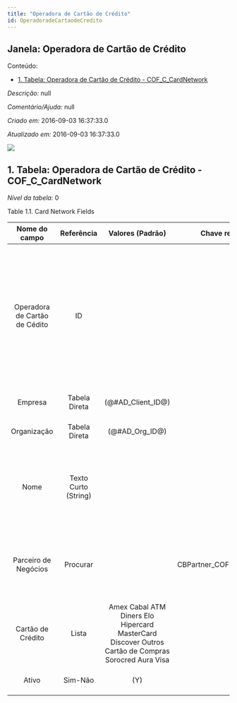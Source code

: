 ```yaml
---
title: "Operadora de Cartão de Crédito"
id: OperadoradeCartaodeCredito
---
```

<div id="d150276e1" class="section chapter">

<div class="titlepage">

<div>

<div>

## Janela: Operadora de Cartão de Crédito

</div>

</div>

</div>

<div class="toc">

<div class="toc-title">

Conteúdo:

</div>

  - <span class="section">[1. Tabela: Operadora de Cartão de Crédito -
    COF\_C\_CardNetwork](#d150276e23)</span>

</div>

<span class="emphasis">*Descrição:* </span> null

<span class="emphasis">*Comentário/Ajuda:* </span>null

<span class="emphasis"> *Criado em:* </span>2016-09-03 16:37:33.0

<span class="emphasis">*Atualizado em:* </span>2016-09-03 16:37:33.0

![](/img/manual/OperadoradeCartaodeCredito.png)

<div id="d150276e23" class="section section">

<div class="titlepage">

<div>

<div>

## 1. Tabela: Operadora de Cartão de Crédito - COF\_C\_CardNetwork

</div>

</div>

</div>

<span class="emphasis">*Nível da tabela:* </span>0

</div>

<div id="d150276e30" class="table">

<div class="table-title">

Table 1.1. Card Network
Fields

</div>

<div class="table-contents">

|         Nome do campo         |      Referência      |                                          Valores (Padrão)                                           |      Chave restritiva      |                Regra de validação                |               Descrição               |                                                                                                           Comentário/Ajuda                                                                                                           |
| :---------------------------: | :------------------: | :-------------------------------------------------------------------------------------------------: | :------------------------: | :----------------------------------------------: | :-----------------------------------: | :----------------------------------------------------------------------------------------------------------------------------------------------------------------------------------------------------------------------------------: |
| Operadora de Cartão de Cédito |          ID          |                                                                                                     |                            |                                                  |                                       | They handle the worldwide processing of credit card transactions, acting as a gateway between merchants and credit card companies for authorizing and processing each transaction as well as setting the terms of those transactions |
|            Empresa            |    Tabela Direta     |                                        (@\#AD\_Client\_ID@)                                         |                            |        AD\_Client.AD\_Client\_ID \< \> 0         |  (semelhante ao primeiro relatório)   |                                                                                                         (ver o mesmo acima)                                                                                                          |
|          Organização          |    Tabela Direta     |                                          (@\#AD\_Org\_ID@)                                          |                            | (AD\_Org.IsSummary='N' OR AD\_Org.AD\_Org\_ID=0) |  (semelhante ao primeiro relatório)   |                                                                                                         (ver o mesmo acima)                                                                                                          |
|             Nome              | Texto Curto (String) |                                                                                                     |                            |                                                  | Alphanumeric identifier of the entity |                                             The name of an entity (record) is used as an default search option in addition to the search key. The name is up to 60 characters in length.                                             |
|     Parceiro de Negócios      |       Procurar       |                                                                                                     | CBPartner\_COFCCardNetwork |                                                  |     Identifies a Business Partner     |                                                           A Business Partner is anyone with whom you transact. This can include Vendor, Customer, Employee or Salesperson                                                            |
|       Cartão de Crédito       |        Lista         | Amex Cabal ATM Diners Elo Hipercard MasterCard Discover Outros Cartão de Compras Sorocred Aura Visa |                            |                                                  |     Credit Card (Visa, MC, AmEx)      |                                                               The Credit Card drop down list box is used for selecting the type of Credit Card presented for payment.                                                                |
|             Ativo             |       Sim-Não        |                                                 (Y)                                                 |                            |                                                  |  (semelhante ao primeiro relatório)   |                                                                                                         (ver o mesmo acima)                                                                                                          |

</div>

</div>

  

</div>
